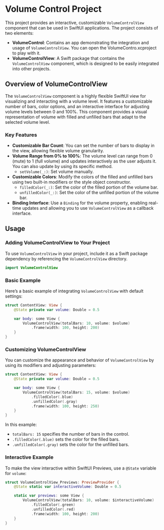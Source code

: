 
# Volume Control Project

This project provides an interactive, customizable `VolumeControlView` component that can be used in SwiftUI applications. The project consists of two elements:

- **VolumeControl**: Contains an app demonstrating the integration and usage of `VolumeControlView`. You can open the VolumeContro.xcproject to play with it.
- **VolumeControlView**: A Swift package that contains the `VolumeControlView` component, which is designed to be easily integrated into other projects.

## Overview of VolumeControlView

The `VolumeControlView` component is a highly flexible SwiftUI view for visualizing and interacting with a volume level. It features a customizable number of bars, color options, and an interactive interface for adjusting volume levels between 0 and 100%. This component provides a visual representation of volume with filled and unfilled bars that adapt to the selected volume level.

### Key Features

- **Customizable Bar Count**: You can set the number of bars to display in the view, allowing flexible volume granularity.
- **Volume Range from 0% to 100%**: The volume level can range from 0 (mute) to 1 (full volume) and updates interactively as the user adjusts it. You can also update by using its specific method.
  - `setVolume(_:)`: Set volume manually.
- **Customizable Colors**: Modify the colors of the filled and unfilled bars using two built-in modifiers or the style object constructor.
  - `filledColor(_:)`: Set the color of the filled portion of the volume bar.
  - `unfilledColor(_:)`: Set the color of the unfilled portion of the volume bar.
- **Binding Interface**: Use a `Binding` for the volume property, enabling real-time updates and allowing you to use `VolumeControlView` as a callback interface.

## Usage

### Adding VolumeControlView to Your Project

To use `VolumeControlView` in your project, include it as a Swift package dependency by referencing the `VolumeControlView` directory. 

```swift
import VolumeControlView
```

### Basic Example

Here’s a basic example of integrating `VolumeControlView` with default settings:

```swift
struct ContentView: View {
    @State private var volume: Double = 0.5

    var body: some View {
        VolumeControlView(totalBars: 10, volume: $volume)
            .frame(width: 100, height: 200)
    }
}
```

### Customizing VolumeControlView

You can customize the appearance and behavior of `VolumeControlView` by using its modifiers and adjusting parameters:

```swift
struct ContentView: View {
    @State private var volume: Double = 0.5

    var body: some View {
        VolumeControlView(totalBars: 15, volume: $volume)
            .filledColor(.blue)
            .unfilledColor(.gray)
            .frame(width: 100, height: 250)
    }
}
```

In this example:
- `totalBars: 15` specifies the number of bars in the control.
- `.filledColor(.blue)` sets the color for the filled bars.
- `.unfilledColor(.gray)` sets the color for the unfilled bars.

### Interactive Example

To make the view interactive within SwiftUI Previews, use a `@State` variable for `volume`:

```swift
struct VolumeControlView_Previews: PreviewProvider {
    @State static var interactiveVolume: Double = 0.5

    static var previews: some View {
        VolumeControlView(totalBars: 10, volume: $interactiveVolume)
            .filledColor(.green)
            .unfilledColor(.red)
            .frame(width: 100, height: 200)
    }
}
```
